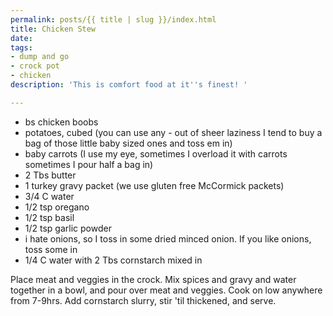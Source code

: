 ```yaml
---
permalink: posts/{{ title | slug }}/index.html
title: Chicken Stew
date: 
tags:
- dump and go
- crock pot
- chicken
description: 'This is comfort food at it''s finest! '

---
```

* bs chicken boobs
* potatoes, cubed (you can use any - out of sheer laziness I tend to buy a bag of those little baby sized ones and toss em in)
* baby carrots (I use my eye, sometimes I overload it with carrots sometimes I pour half a bag in)
* 2 Tbs butter
* 1 turkey gravy packet (we use gluten free McCormick packets)
* 3/4 C water
* 1/2 tsp oregano
* 1/2 tsp basil
* 1/2 tsp garlic powder
* i hate onions, so I toss in some dried minced onion. If you like onions, toss some in
* 1/4 C water with 2 Tbs cornstarch mixed in

Place meat and veggies in the crock. Mix spices and gravy and water together in a bowl, and pour over meat and veggies. Cook on low anywhere from 7-9hrs. Add cornstarch slurry, stir 'til thickened, and serve.